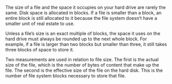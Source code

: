 The size of a file and the space it occupies on your hard drive are rarely the same. Disk space is allocated in blocks. If a file is smaller than a block, an entire block is still allocated to it because the file system doesn’t have a smaller unit of real estate to use.

Unless a file’s size is an exact multiple of blocks, the space it uses on the hard drive must always be rounded up to the next whole block. For example, if a file is larger than two blocks but smaller than three, it still takes three blocks of space to store it.

Two measurements are used in relation to file size. The first is the actual size of the file, which is the number of bytes of content that make up the file. The second is the effective size of the file on the hard disk. This is the number of file system blocks necessary to store that file.

